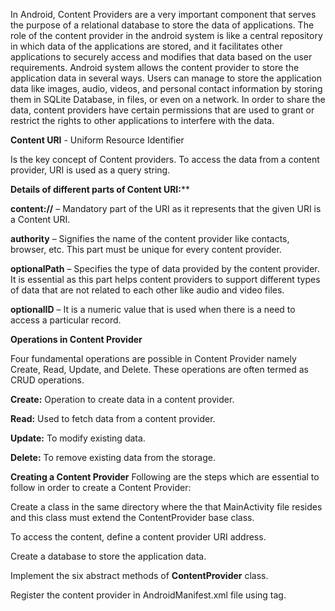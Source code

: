 In Android, Content Providers are a very important component that serves the purpose of a relational database to store the data of applications. The role of the content provider in the android system is like a central repository in which data of the applications are stored, and it facilitates other applications to securely access and modifies that data based on the user requirements. Android system allows the content provider to store the application data in several ways. Users can manage to store the application data like images, audio, videos, and personal contact information by storing them in SQLite Database, in files, or even on a network. In order to share the data, content providers have certain permissions that are used to grant or restrict the rights to other applications to interfere with the data.

**Content URI** - Uniform Resource Identifier

Is the key concept of Content providers. To access the data from a content provider, URI is used as a query string. 

**Details of different parts of Content URI:****

**content://** – Mandatory part of the URI as it represents that the given URI is a Content URI.

**authority** – Signifies the name of the content provider like contacts, browser, etc. This part must be unique for every content provider.

**optionalPath** – Specifies the type of data provided by the content provider. It is essential as this part helps content providers to support different types of data that are not related to each other like audio and video files.

**optionalID** – It is a numeric value that is used when there is a need to access a particular record.


****Operations in Content Provider****

Four fundamental operations are possible in Content Provider namely Create, Read, Update, and Delete. These operations are often termed as CRUD operations. 

**Create:** Operation to create data in a content provider.

**Read:** Used to fetch data from a content provider.

**Update:** To modify existing data.

**Delete:** To remove existing data from the storage.


****Creating a Content Provider****
Following are the steps which are essential to follow in order to create a Content Provider:

Create a class in the same directory where the that MainActivity file resides and this class must extend the ContentProvider base class.

To access the content, define a content provider URI address.

Create a database to store the application data.

Implement the six abstract methods of **ContentProvider** class.

Register the content provider in AndroidManifest.xml file using **<provider>** tag.
  
